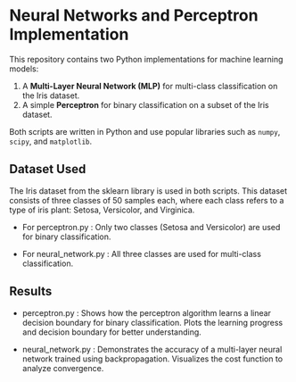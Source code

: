 # Neural Networks and Perceptron Implementation

This repository contains two Python implementations for machine learning models:

1. A **Multi-Layer Neural Network (MLP)** for multi-class classification on the Iris dataset.
2. A simple **Perceptron** for binary classification on a subset of the Iris dataset.

Both scripts are written in Python and use popular libraries such as `numpy`, `scipy`, and `matplotlib`.


## Dataset Used
The Iris dataset from the sklearn library is used in both scripts. This dataset consists of three classes of 50 samples each, where each class refers to a type of iris plant: Setosa, Versicolor, and Virginica.
- For perceptron.py :
Only two classes (Setosa and Versicolor) are used for binary classification.

- For neural_network.py :
All three classes are used for multi-class classification.


## Results
- perceptron.py :
Shows how the perceptron algorithm learns a linear decision boundary for binary classification.
Plots the learning progress and decision boundary for better understanding.

- neural_network.py :
Demonstrates the accuracy of a multi-layer neural network trained using backpropagation.
Visualizes the cost function to analyze convergence.

